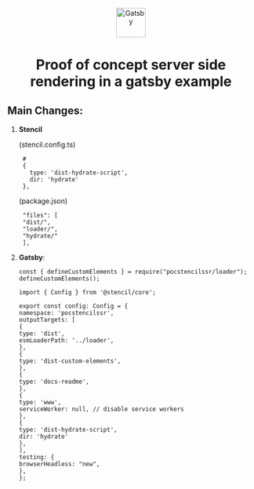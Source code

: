 <p align="center">
  <a href="https://www.gatsbyjs.com/?utm_source=starter&utm_medium=readme&utm_campaign=minimal-starter-ts">
    <img alt="Gatsby" src="https://www.gatsbyjs.com/Gatsby-Monogram.svg" width="60" />
  </a>
</p>
<h1 align="center">
  Proof of concept server side rendering in a gatsby example
</h1>

## Main Changes:
1. **Stencil**

   (stencil.config.ts) 
   ```shell
    # 
    {
      type: 'dist-hydrate-script',
      dir: 'hydrate'
    },
    ```
   (package.json)
   ```shell
    "files": [
    "dist/",
    "loader/",
    "hydrate/"
    ],
    ```
   
2. **Gatsby**:

    ```shell
    const { defineCustomElements } = require("pocstencilssr/loader");
    defineCustomElements();
    ```

    ```shell
    import { Config } from '@stencil/core';
    
    export const config: Config = {
    namespace: 'pocstencilssr',
    outputTargets: [
    {
    type: 'dist',
    esmLoaderPath: '../loader',
    },
    {
    type: 'dist-custom-elements',
    },
    {
    type: 'docs-readme',
    },
    {
    type: 'www',
    serviceWorker: null, // disable service workers
    },
    {
    type: 'dist-hydrate-script',
    dir: 'hydrate'
    },
    ],
    testing: {
    browserHeadless: "new",
    },
    };
    ```
